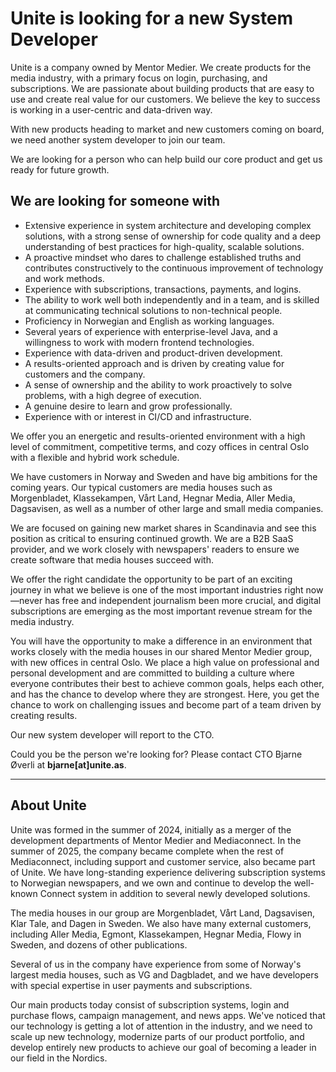 # Unite is looking for a new System Developer

Unite is a company owned by Mentor Medier. We create products for the media industry, with a primary focus on login, purchasing, and subscriptions. We are passionate about building products that are easy to use and create real value for our customers. We believe the key to success is working in a user-centric and data-driven way.

With new products heading to market and new customers coming on board, we need another system developer to join our team.

We are looking for a person who can help build our core product and get us ready for future growth.

## We are looking for someone with

- Extensive experience in system architecture and developing complex solutions, with a strong sense of ownership for code quality and a deep understanding of best practices for high-quality, scalable solutions.
- A proactive mindset who dares to challenge established truths and contributes constructively to the continuous improvement of technology and work methods.
- Experience with subscriptions, transactions, payments, and logins.
- The ability to work well both independently and in a team, and is skilled at communicating technical solutions to non-technical people.
- Proficiency in Norwegian and English as working languages.
- Several years of experience with enterprise-level Java, and a willingness to work with modern frontend technologies.
- Experience with data-driven and product-driven development.
- A results-oriented approach and is driven by creating value for customers and the company.
- A sense of ownership and the ability to work proactively to solve problems, with a high degree of execution.
- A genuine desire to learn and grow professionally.
- Experience with or interest in CI/CD and infrastructure.

We offer you an energetic and results-oriented environment with a high level of commitment, competitive terms, and cozy offices in central Oslo with a flexible and hybrid work schedule.

We have customers in Norway and Sweden and have big ambitions for the coming years. Our typical customers are media houses such as Morgenbladet, Klassekampen, Vårt Land, Hegnar Media, Aller Media, Dagsavisen, as well as a number of other large and small media companies.

We are focused on gaining new market shares in Scandinavia and see this position as critical to ensuring continued growth. We are a B2B SaaS provider, and we work closely with newspapers' readers to ensure we create software that media houses succeed with.

We offer the right candidate the opportunity to be part of an exciting journey in what we believe is one of the most important industries right now—never has free and independent journalism been more crucial, and digital subscriptions are emerging as the most important revenue stream for the media industry.

You will have the opportunity to make a difference in an environment that works closely with the media houses in our shared Mentor Medier group, with new offices in central Oslo. We place a high value on professional and personal development and are committed to building a culture where everyone contributes their best to achieve common goals, helps each other, and has the chance to develop where they are strongest. Here, you get the chance to work on challenging issues and become part of a team driven by creating results.

Our new system developer will report to the CTO.

Could you be the person we're looking for? Please contact CTO Bjarne Øverli at **bjarne[at]unite.as**.

---

## About Unite

Unite was formed in the summer of 2024, initially as a merger of the development departments of Mentor Medier and Mediaconnect. In the summer of 2025, the company became complete when the rest of Mediaconnect, including support and customer service, also became part of Unite. We have long-standing experience delivering subscription systems to Norwegian newspapers, and we own and continue to develop the well-known Connect system in addition to several newly developed solutions.

The media houses in our group are Morgenbladet, Vårt Land, Dagsavisen, Klar Tale, and Dagen in Sweden. We also have many external customers, including Aller Media, Egmont, Klassekampen, Hegnar Media, Flowy in Sweden, and dozens of other publications.

Several of us in the company have experience from some of Norway's largest media houses, such as VG and Dagbladet, and we have developers with special expertise in user payments and subscriptions.

Our main products today consist of subscription systems, login and purchase flows, campaign management, and news apps. We've noticed that our technology is getting a lot of attention in the industry, and we need to scale up new technology, modernize parts of our product portfolio, and develop entirely new products to achieve our goal of becoming a leader in our field in the Nordics.

